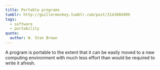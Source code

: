 ```yaml
---
title: Portable programs
tumblr: http://guillermonkey.tumblr.com/post/3143084909
tags:
  - software
  - portability
quote:
  author: W. Stan Brown
---
```


A program is portable to the extent that it can be easily moved to a new computing environment with much less effort than would be required to write it afresh.
